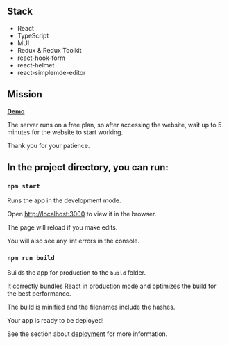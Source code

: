
## Stack

- React
- TypeScript
- MUI
- Redux & Redux Toolkit
- react-hook-form
- react-helmet
- react-simplemde-editor

## Mission


**[Demo](https://mern-blog-frontend.onrender.com/)**

The server runs on a free plan, so after accessing the website, wait up to 5 minutes for the website to start working. 

Thank you for your patience.

## In the project directory, you can run:

### `npm start`

Runs the app in the development mode.

Open [http://localhost:3000](http://localhost:3000) to view it in the browser.

The page will reload if you make edits.

You will also see any lint errors in the console.

### `npm run build`

Builds the app for production to the `build` folder.

It correctly bundles React in production mode and optimizes the build for the best performance.

The build is minified and the filenames include the hashes.

Your app is ready to be deployed!

See the section about [deployment](https://facebook.github.io/create-react-app/docs/deployment) for more information.
